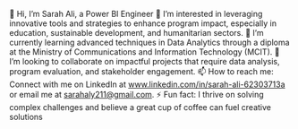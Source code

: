 👋 Hi, I’m Sarah Ali, a Power BI Engineer 
👀 I’m interested in leveraging innovative tools and strategies to enhance program impact, especially in education, sustainable development, and humanitarian sectors.
🌱 I’m currently learning advanced techniques in Data Analytics through a diploma at the Ministry of Communications and Information Technology (MCIT).
💞️ I’m looking to collaborate on impactful projects that require data analysis, program evaluation, and stakeholder engagement.
📫 How to reach me: Connect with me on LinkedIn at www.linkedin.com/in/sarah-ali-62303713a or email me at sarahaly211@gmail.com.
⚡ Fun fact: I thrive on solving complex challenges and believe a great cup of coffee can fuel creative solutions
